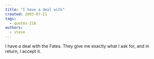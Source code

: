 ```yaml
---
title: "I have a deal with"
created: 2003-07-21
tags: 
  - quotes-218
authors: 
  - steve
---
```


I have a deal with the Fates. They give me exactly what I ask for, and in return, I accept it.
